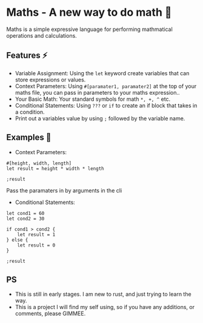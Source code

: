 # Maths - A new way to do math 🧮

Maths is a simple expressive language for performing mathmatical operations
and calculations. 

## Features ⚡️

* Variable Assignment: Using the `let` keyword create variables that can store expressions or values.
* Context Parameters: Using `#[paramater1, paramater2]` at the top of your maths file, you can pass in parameters to your maths expression..
* Your Basic Math: Your standard symbols for math `*, +, ^` etc.
* Conditional Statements: Using `???` or `if` to create an if block that takes in a condition.
* Print out a variables value by using `;` followed by the variable name.
   
## Examples 📝

- Context Parameters:
```maths
#[height, width, length]
let result = height * width * length

;result
```
Pass the paramaters in by arguments in the cli

- Conditional Statements:
```maths
let cond1 = 60
let cond2 = 30

if cond1 > cond2 {
    let result = 1
} else {
    let result = 0
}

;result
```




## PS

* This is still in early stages. I am new to rust, and just trying to learn the way.
* This is a project I will find my self using, so if you have any additions, or comments, please GIMMEE.



